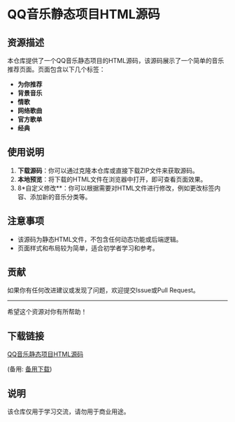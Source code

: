 # QQ音乐静态项目HTML源码

## 资源描述

本仓库提供了一个QQ音乐静态项目的HTML源码，该源码展示了一个简单的音乐推荐页面。页面包含以下几个标签：

- **为你推荐**
- **背景音乐**
- **情歌**
- **网络歌曲**
- **官方歌单**
- **经典**

## 使用说明

1. **下载源码**：你可以通过克隆本仓库或直接下载ZIP文件来获取源码。
2. **本地预览**：将下载的HTML文件在浏览器中打开，即可查看页面效果。
3. 8*自定义修改**：你可以根据需要对HTML文件进行修改，例如更改标签内容、添加新的音乐分类等。

## 注意事项

- 该源码为静态HTML文件，不包含任何动态功能或后端逻辑。
- 页面样式和布局较为简单，适合初学者学习和参考。

## 贡献

如果你有任何改进建议或发现了问题，欢迎提交Issue或Pull Request。

---

希望这个资源对你有所帮助！

## 下载链接
[QQ音乐静态项目HTML源码](https://pan.quark.cn/s/10bb9faf8fc2) 

(备用: [备用下载](https://pan.baidu.com/s/1PqfMTJOmFw13c9R6D-ifcQ?pwd=h608))

## 说明

该仓库仅用于学习交流，请勿用于商业用途。
